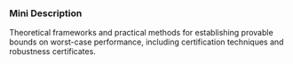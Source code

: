 ### Mini Description

Theoretical frameworks and practical methods for establishing provable bounds on worst-case performance, including certification techniques and robustness certificates.
